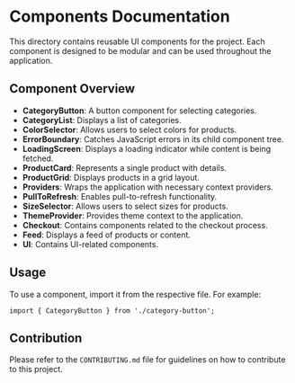 # Components Documentation

This directory contains reusable UI components for the project. Each component is designed to be modular and can be used throughout the application.

## Component Overview

- **CategoryButton**: A button component for selecting categories.
- **CategoryList**: Displays a list of categories.
- **ColorSelector**: Allows users to select colors for products.
- **ErrorBoundary**: Catches JavaScript errors in its child component tree.
- **LoadingScreen**: Displays a loading indicator while content is being fetched.
- **ProductCard**: Represents a single product with details.
- **ProductGrid**: Displays products in a grid layout.
- **Providers**: Wraps the application with necessary context providers.
- **PullToRefresh**: Enables pull-to-refresh functionality.
- **SizeSelector**: Allows users to select sizes for products.
- **ThemeProvider**: Provides theme context to the application.
- **Checkout**: Contains components related to the checkout process.
- **Feed**: Displays a feed of products or content.
- **UI**: Contains UI-related components.

## Usage

To use a component, import it from the respective file. For example:

```tsx
import { CategoryButton } from './category-button';
```

## Contribution

Please refer to the `CONTRIBUTING.md` file for guidelines on how to contribute to this project.
